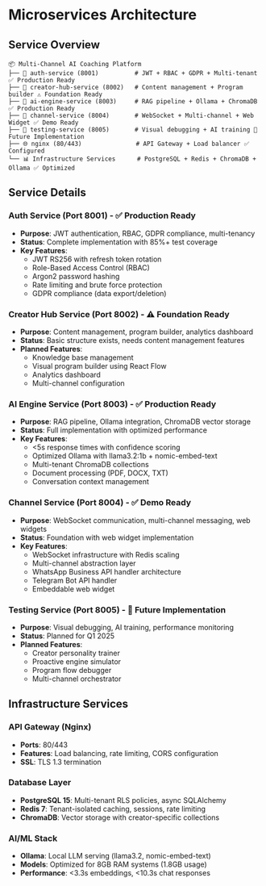 # Microservices Architecture

## Service Overview

```
📦 Multi-Channel AI Coaching Platform
├── 🔐 auth-service (8001)          # JWT + RBAC + GDPR + Multi-tenant ✅ Production Ready
├── 🎨 creator-hub-service (8002)   # Content management + Program builder ⚠️ Foundation Ready
├── 🤖 ai-engine-service (8003)     # RAG pipeline + Ollama + ChromaDB ✅ Production Ready
├── 📡 channel-service (8004)       # WebSocket + Multi-channel + Web Widget ✅ Demo Ready
├── 🔧 testing-service (8005)       # Visual debugging + AI training 🚧 Future Implementation
├── 🌐 nginx (80/443)               # API Gateway + Load balancer ✅ Configured
└── 📊 Infrastructure Services      # PostgreSQL + Redis + ChromaDB + Ollama ✅ Optimized
```

## Service Details

### Auth Service (Port 8001) - ✅ Production Ready
- **Purpose**: JWT authentication, RBAC, GDPR compliance, multi-tenancy
- **Status**: Complete implementation with 85%+ test coverage
- **Key Features**:
  - JWT RS256 with refresh token rotation
  - Role-Based Access Control (RBAC)
  - Argon2 password hashing
  - Rate limiting and brute force protection
  - GDPR compliance (data export/deletion)

### Creator Hub Service (Port 8002) - ⚠️ Foundation Ready
- **Purpose**: Content management, program builder, analytics dashboard
- **Status**: Basic structure exists, needs content management features
- **Planned Features**:
  - Knowledge base management
  - Visual program builder using React Flow
  - Analytics dashboard
  - Multi-channel configuration

### AI Engine Service (Port 8003) - ✅ Production Ready
- **Purpose**: RAG pipeline, Ollama integration, ChromaDB vector storage
- **Status**: Full implementation with optimized performance
- **Key Features**:
  - <5s response times with confidence scoring
  - Optimized Ollama with llama3.2:1b + nomic-embed-text
  - Multi-tenant ChromaDB collections
  - Document processing (PDF, DOCX, TXT)
  - Conversation context management

### Channel Service (Port 8004) - ✅ Demo Ready
- **Purpose**: WebSocket communication, multi-channel messaging, web widgets
- **Status**: Foundation with web widget implementation
- **Key Features**:
  - WebSocket infrastructure with Redis scaling
  - Multi-channel abstraction layer
  - WhatsApp Business API handler architecture
  - Telegram Bot API handler
  - Embeddable web widget

### Testing Service (Port 8005) - 🚧 Future Implementation
- **Purpose**: Visual debugging, AI training, performance monitoring
- **Status**: Planned for Q1 2025
- **Planned Features**:
  - Creator personality trainer
  - Proactive engine simulator
  - Program flow debugger
  - Multi-channel orchestrator

## Infrastructure Services

### API Gateway (Nginx)
- **Ports**: 80/443
- **Features**: Load balancing, rate limiting, CORS configuration
- **SSL**: TLS 1.3 termination

### Database Layer
- **PostgreSQL 15**: Multi-tenant RLS policies, async SQLAlchemy
- **Redis 7**: Tenant-isolated caching, sessions, rate limiting
- **ChromaDB**: Vector storage with creator-specific collections

### AI/ML Stack
- **Ollama**: Local LLM serving (llama3.2, nomic-embed-text)
- **Models**: Optimized for 8GB RAM systems (1.8GB usage)
- **Performance**: <3.3s embeddings, <10.3s chat responses